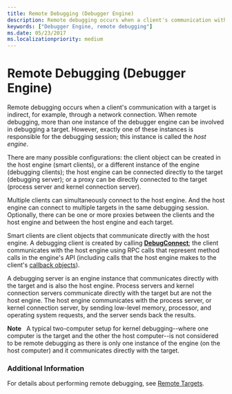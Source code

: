 ```yaml
---
title: Remote Debugging (Debugger Engine)
description: Remote debugging occurs when a client's communication with a target is indirect, for example, through a network connection.
keywords: ["Debugger Engine, remote debugging"]
ms.date: 05/23/2017
ms.localizationpriority: medium
---
```


# Remote Debugging (Debugger Engine)


Remote debugging occurs when a client's communication with a target is indirect, for example, through a network connection. When remote debugging, more than one instance of the debugger engine can be involved in debugging a target. However, exactly one of these instances is responsible for the debugging session; this instance is called the *host engine*.

There are many possible configurations: the client object can be created in the host engine (smart clients), or a different instance of the engine (debugging clients); the host engine can be connected directly to the target (debugging server); or a proxy can be directly connected to the target (process server and kernel connection server).

Multiple clients can simultaneously connect to the host engine. And the host engine can connect to multiple targets in the same debugging session. Optionally, there can be one or more proxies between the clients and the host engine and between the host engine and each target.

Smart clients are client objects that communicate directly with the host engine. A debugging client is created by calling [**DebugConnect**](/windows-hardware/drivers/ddi/dbgeng/nf-dbgeng-debugconnect); the client communicates with the host engine using RPC calls that represent method calls in the engine's API (including calls that the host engine makes to the client's [callback objects](client-objects.md#callback-objects)).

A debugging server is an engine instance that communicates directly with the target and is also the host engine. Process servers and kernel connection servers communicate directly with the target but are not the host engine. The host engine communicates with the process server, or kernel connection server, by sending low-level memory, processor, and operating system requests, and the server sends back the results.

**Note**   A typical two-computer setup for kernel debugging--where one computer is the target and the other the host computer--is not considered to be remote debugging as there is only one instance of the engine (on the host computer) and it communicates directly with the target.

 

### <span id="additional_information"></span><span id="ADDITIONAL_INFORMATION"></span>Additional Information

For details about performing remote debugging, see [Remote Targets](remote-targets.md).

 

